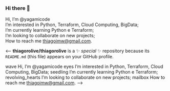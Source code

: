 ### Hi there 👋

Hi, I’m @yagamicode<br>
I’m interested in Python, Terraform, Cloud Computing, BigData;<br>
I’m currently learning Python e Terraform;<br>
I’m looking to collaborate on new projects;<br>
How to reach me thiagoimw@gmail.com.<br>

<--
**thiagorolive/thiagorolive** is a ✨ _special_ ✨ repository because its `README.md` (this file) appears on your GitHub profile.

wave Hi, I’m @yagamicode
eyes I’m interested in Python, Terraform, Cloud Computing, BigData;
seedling I’m currently learning Python e Terraform;
revolving_hearts I’m looking to collaborate on new projects;
mailbox How to reach me thiagoimw@gmail.com.
-->
